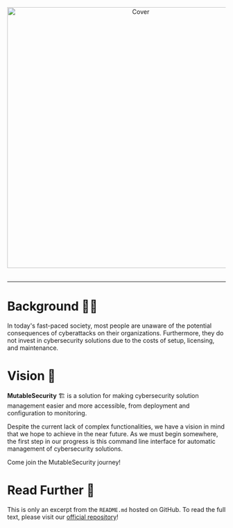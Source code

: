 <div align="center">
    <img src="https://user-images.githubusercontent.com/11766982/165450829-150b4386-894c-433a-98c7-20d6d0ca2ffe.png" width="600px" alt="Cover">
</div>

<br>

---

# Background 👴🏼

In today's fast-paced society, most people are unaware of the potential consequences of cyberattacks on their organizations. Furthermore, they do not invest in cybersecurity solutions due to the costs of setup, licensing, and maintenance.

# Vision 📜

**MutableSecurity** 🏗️ is a solution for making cybersecurity solution management easier and more accessible, from deployment and configuration to monitoring.

Despite the current lack of complex functionalities, we have a vision in mind that we hope to achieve in the near future. As we must begin somewhere, the first step in our progress is this command line interface for automatic management of cybersecurity solutions.

Come join the MutableSecurity journey!

# Read Further 📎

This is only an excerpt from the `README.md` hosted on GitHub. To read the full text, please visit our [official repository](https://github.com/MutableSecurity/mutablesecurity)!